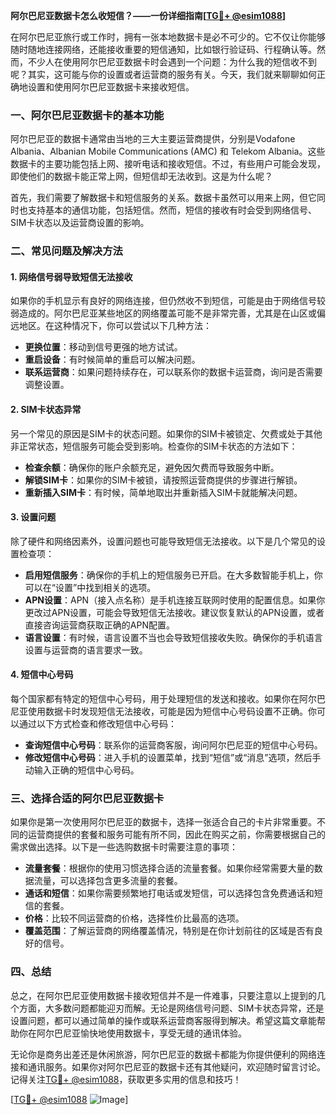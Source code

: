 **阿尔巴尼亚数据卡怎么收短信？——一份详细指南[[TG💪+ @esim1088](https://t.me/s/esim1088)]**

在阿尔巴尼亚旅行或工作时，拥有一张本地数据卡是必不可少的。它不仅让你能够随时随地连接网络，还能接收重要的短信通知，比如银行验证码、行程确认等。然而，不少人在使用阿尔巴尼亚数据卡时会遇到一个问题：为什么我的短信收不到呢？其实，这可能与你的设置或者运营商的服务有关。今天，我们就来聊聊如何正确地设置和使用阿尔巴尼亚数据卡来接收短信。

### 一、阿尔巴尼亚数据卡的基本功能

阿尔巴尼亚的数据卡通常由当地的三大主要运营商提供，分别是Vodafone Albania、Albanian Mobile Communications (AMC) 和 Telekom Albania。这些数据卡的主要功能包括上网、接听电话和接收短信。不过，有些用户可能会发现，即使他们的数据卡能正常上网，但短信却无法收到。这是为什么呢？

首先，我们需要了解数据卡和短信服务的关系。数据卡虽然可以用来上网，但它同时也支持基本的通信功能，包括短信。然而，短信的接收有时会受到网络信号、SIM卡状态以及运营商设置的影响。

### 二、常见问题及解决方法

#### 1. 网络信号弱导致短信无法接收

如果你的手机显示有良好的网络连接，但仍然收不到短信，可能是由于网络信号较弱造成的。阿尔巴尼亚某些地区的网络覆盖可能不是非常完善，尤其是在山区或偏远地区。在这种情况下，你可以尝试以下几种方法：

- **更换位置**：移动到信号更强的地方试试。
- **重启设备**：有时候简单的重启可以解决问题。
- **联系运营商**：如果问题持续存在，可以联系你的数据卡运营商，询问是否需要调整设置。

#### 2. SIM卡状态异常

另一个常见的原因是SIM卡的状态问题。如果你的SIM卡被锁定、欠费或处于其他非正常状态，短信服务可能会受到影响。检查你的SIM卡状态的方法如下：

- **检查余额**：确保你的账户余额充足，避免因欠费而导致服务中断。
- **解锁SIM卡**：如果你的SIM卡被锁，请按照运营商提供的步骤进行解锁。
- **重新插入SIM卡**：有时候，简单地取出并重新插入SIM卡就能解决问题。

#### 3. 设置问题

除了硬件和网络因素外，设置问题也可能导致短信无法接收。以下是几个常见的设置检查项：

- **启用短信服务**：确保你的手机上的短信服务已开启。在大多数智能手机上，你可以在“设置”中找到相关的选项。
- **APN设置**：APN（接入点名称）是手机连接互联网时使用的配置信息。如果你更改过APN设置，可能会导致短信无法接收。建议恢复默认的APN设置，或者直接咨询运营商获取正确的APN配置。
- **语言设置**：有时候，语言设置不当也会导致短信接收失败。确保你的手机语言设置与运营商的语言要求一致。

#### 4. 短信中心号码

每个国家都有特定的短信中心号码，用于处理短信的发送和接收。如果你在阿尔巴尼亚使用数据卡时发现短信无法接收，可能是因为短信中心号码设置不正确。你可以通过以下方式检查和修改短信中心号码：

- **查询短信中心号码**：联系你的运营商客服，询问阿尔巴尼亚的短信中心号码。
- **修改短信中心号码**：进入手机的设置菜单，找到“短信”或“消息”选项，然后手动输入正确的短信中心号码。

### 三、选择合适的阿尔巴尼亚数据卡

如果你是第一次使用阿尔巴尼亚的数据卡，选择一张适合自己的卡片非常重要。不同的运营商提供的套餐和服务可能有所不同，因此在购买之前，你需要根据自己的需求做出选择。以下是一些选购数据卡时需要注意的事项：

- **流量套餐**：根据你的使用习惯选择合适的流量套餐。如果你经常需要大量的数据流量，可以选择包含更多流量的套餐。
- **通话和短信**：如果你需要频繁地打电话或发短信，可以选择包含免费通话和短信的套餐。
- **价格**：比较不同运营商的价格，选择性价比最高的选项。
- **覆盖范围**：了解运营商的网络覆盖情况，特别是在你计划前往的区域是否有良好的信号。

### 四、总结

总之，在阿尔巴尼亚使用数据卡接收短信并不是一件难事，只要注意以上提到的几个方面，大多数问题都能迎刃而解。无论是网络信号问题、SIM卡状态异常，还是设置问题，都可以通过简单的操作或联系运营商客服得到解决。希望这篇文章能帮助你在阿尔巴尼亚愉快地使用数据卡，享受无缝的通讯体验。

无论你是商务出差还是休闲旅游，阿尔巴尼亚的数据卡都能为你提供便利的网络连接和通讯服务。如果你对阿尔巴尼亚的数据卡还有其他疑问，欢迎随时留言讨论。记得关注[TG💪+ @esim1088](https://t.me/s/esim1088)，获取更多实用的信息和技巧！

[[TG💪+ @esim1088](https://t.me/s/esim1088) ![Image](https://i.postimg.cc/4NQfJmqS/Snipaste-2025-05-13-00-14-12.png)]